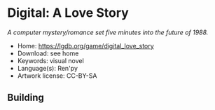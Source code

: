 # Digital: A Love Story

_A computer mystery/romance set five minutes into the future of 1988._

- Home: https://lgdb.org/game/digital_love_story
- Download: see home
- Keywords: visual novel
- Language(s): Ren'py
- Artwork license: CC-BY-SA

## Building
